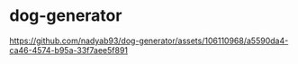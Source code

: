 # dog-generator

https://github.com/nadyab93/dog-generator/assets/106110968/a5590da4-ca46-4574-b95a-33f7aee5f891

